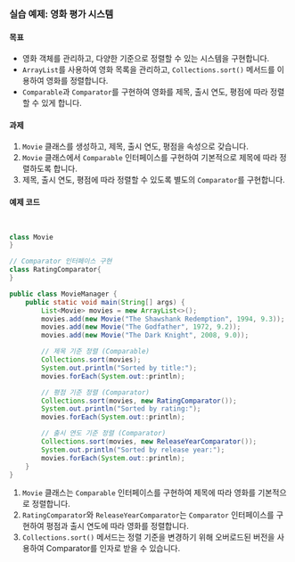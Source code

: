 ### 실습 예제: 영화 평가 시스템

#### 목표
- 영화 객체를 관리하고, 다양한 기준으로 정렬할 수 있는 시스템을 구현합니다.
- `ArrayList`를 사용하여 영화 목록을 관리하고, `Collections.sort()` 메서드를 이용하여 영화를 정렬합니다.
- `Comparable`과 `Comparator`를 구현하여 영화를 제목, 출시 연도, 평점에 따라 정렬할 수 있게 합니다.

#### 과제
1. `Movie` 클래스를 생성하고, 제목, 출시 연도, 평점을 속성으로 갖습니다.
2. `Movie` 클래스에서 `Comparable` 인터페이스를 구현하여 기본적으로 제목에 따라 정렬하도록 합니다.
3. 제목, 출시 연도, 평점에 따라 정렬할 수 있도록 별도의 `Comparator`를 구현합니다.

#### 예제 코드

```java


class Movie 
}

// Comparator 인터페이스 구현
class RatingComparator{
}

public class MovieManager {
    public static void main(String[] args) {
        List<Movie> movies = new ArrayList<>();
        movies.add(new Movie("The Shawshank Redemption", 1994, 9.3));
        movies.add(new Movie("The Godfather", 1972, 9.2));
        movies.add(new Movie("The Dark Knight", 2008, 9.0));

        // 제목 기준 정렬 (Comparable)
        Collections.sort(movies);
        System.out.println("Sorted by title:");
        movies.forEach(System.out::println);

        // 평점 기준 정렬 (Comparator)
        Collections.sort(movies, new RatingComparator());
        System.out.println("Sorted by rating:");
        movies.forEach(System.out::println);

        // 출시 연도 기준 정렬 (Comparator)
        Collections.sort(movies, new ReleaseYearComparator());
        System.out.println("Sorted by release year:");
        movies.forEach(System.out::println);
    }
}
```


1. `Movie` 클래스는 `Comparable` 인터페이스를 구현하여 제목에 따라 영화를 기본적으로 정렬합니다.
2. `RatingComparator`와 `ReleaseYearComparator`는 `Comparator` 인터페이스를 구현하여 평점과 출시 연도에 따라 영화를 정렬합니다.
3. `Collections.sort()` 메서드는 정렬 기준을 변경하기 위해 오버로드된 버전을 사용하여 Comparator를 인자로 받을 수 있습니다.